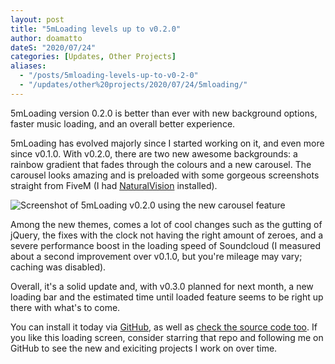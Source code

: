 ```yaml
---
layout: post
title: "5mLoading levels up to v0.2.0"
author: doamatto
dateS: "2020/07/24"
categories: [Updates, Other Projects]
aliases:
  - "/posts/5mloading-levels-up-to-v0-2-0"
  - "/updates/other%20projects/2020/07/24/5mloading/"
---
```


5mLoading version 0.2.0 is better than ever with new background options, faster music loading, and an overall better experience.
<!--more-->

5mLoading has evolved majorly since I started working on it, and even more since v0.1.0. With v0.2.0, there are two new awesome backgrounds: a rainbow gradient that fades through the colours and a new carousel. The carousel looks amazing and is preloaded with some gorgeous screenshots straight from FiveM (I had [NaturalVision](https://www.gta5-mods.com/misc/naturalvision-photorealistic-gtav) installed).

![Screenshot of 5mLoading v0.2.0 using the new carousel feature](https://files.catbox.moe/wos6ex.jpg)

Among the new themes, comes a lot of cool changes such as the gutting of jQuery, the fixes with the clock not having the right amount of zeroes, and a severe performance boost in the loading speed of Soundcloud (I measured about a second improvement over v0.1.0, but you're mileage may vary; caching was disabled).

Overall, it's a solid update and, with v0.3.0 planned for next month, a new loading bar and the estimated time until loaded feature seems to be right up there with what's to come.

You can install it today via [GitHub](https://github.com/doamatto/5m_loading/releases/tag/v0.2.0), as well as [check the source code too](https://github.com/doamatto/5m_loading/). If you like this loading screen, consider starring that repo and following me on GitHub to see the new and exiciting projects I work on over time.
